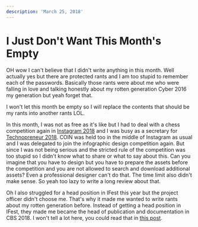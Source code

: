 ```yaml
---
description: 'March 25, 2018'
---
```


# I Just Don't Want This Month's Empty

OH wow I can't believe that I didn't write anything in this month. Well actually yes but there are protected rants and I am too stupid to remember each of the passwords. Basically those rants were about me who were falling in love and talking honestly about my rotten generation Cyber 2016 my generation but yeah forget that.

I won't let this month be empty so I will replace the contents that should be my rants into another rants LOL.

In this month, I was not as free as it's like but I had to deal with a chess competition again in [Instagram 2018](../04/bye-instagram-2018.md) and I was busy as a secretary for [Technopreneur 2018](../../2017/11/tech-in-asia-2017.md). COIN was held too in the middle of Instagram as usual and I was delegated to join the infographic design competition again. But since I was not being serious and the stricted rule of the competition was too stupid so I didn't know what to share or what to say about this. Can you imagine that you have to design but you have to prepare the assets before the competition and you are not allowed to search and download additional assets? Even a professional designer can't do that. The time limit also didn't make sense. So yeah too lazy to write a long review about that.

Oh I also struggled for a head position in IFest this year but the project officer didn't choose me. That's why it made me wanted to write rants about my rotten generation before. Instead of getting a head position in IFest, they made me became the head of publication and documentation in CBS 2018. I won't tell a lot here, you could read that in [this post](../08/august-notes.md).

